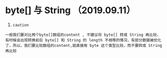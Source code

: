 # byte[] 与 String （2019.09.11）

1. `caution`
```
一般我们要对比两个byte[]数组的content , 不建议将 byte[] 转成 String 再比较，
有时候会出现转换前后 byte[] 和 String 的 length 不相等的情况，有部分数据被优化了，所以，我们要比较数组的content,就直接用 byte 这个类型比较，而不要转成 String
再比较
```
